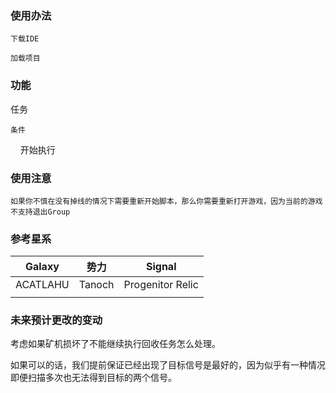 ### 使用办法

    下载IDE

    加载项目

### 功能

任务

    条件

    开始执行

### 使用注意

    如果你不慎在没有掉线的情况下需要重新开始脚本，那么你需要重新打开游戏，因为当前的游戏不支持退出Group

### 参考星系

| Galaxy   | 势力   | Signal           |
| -------- | ------ | ---------------- |
| ACATLAHU | Tanoch | Progenitor Relic |
|          |        |                  |

### 未来预计更改的变动

考虑如果矿机损坏了不能继续执行回收任务怎么处理。

如果可以的话，我们提前保证已经出现了目标信号是最好的，因为似乎有一种情况即便扫描多次也无法得到目标的两个信号。
